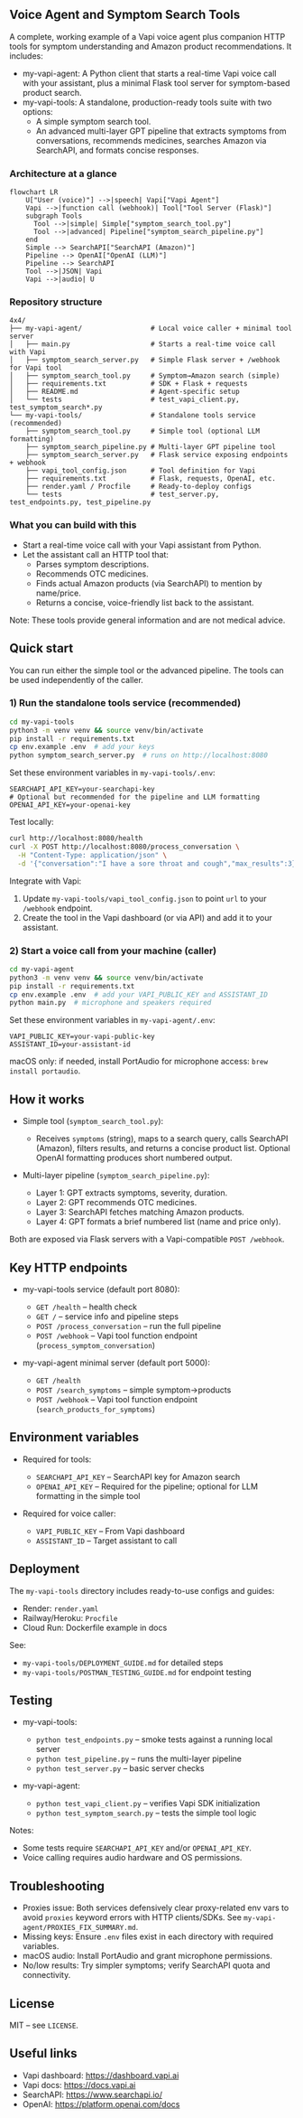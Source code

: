 ## Voice Agent and Symptom Search Tools

A complete, working example of a Vapi voice agent plus companion HTTP tools for symptom understanding and Amazon product recommendations. It includes:

- my-vapi-agent: A Python client that starts a real-time Vapi voice call with your assistant, plus a minimal Flask tool server for symptom-based product search.
- my-vapi-tools: A standalone, production-ready tools suite with two options:
  - A simple symptom search tool.
  - An advanced multi-layer GPT pipeline that extracts symptoms from conversations, recommends medicines, searches Amazon via SearchAPI, and formats concise responses.

### Architecture at a glance

```mermaid
flowchart LR
    U["User (voice)"] -->|speech| Vapi["Vapi Agent"]
    Vapi -->|function call (webhook)| Tool["Tool Server (Flask)"]
    subgraph Tools
      Tool -->|simple| Simple["symptom_search_tool.py"]
      Tool -->|advanced| Pipeline["symptom_search_pipeline.py"]
    end
    Simple --> SearchAPI["SearchAPI (Amazon)"]
    Pipeline --> OpenAI["OpenAI (LLM)"]
    Pipeline --> SearchAPI
    Tool -->|JSON| Vapi
    Vapi -->|audio| U
```

### Repository structure

```
4x4/
├── my-vapi-agent/                 # Local voice caller + minimal tool server
│   ├── main.py                    # Starts a real-time voice call with Vapi
│   ├── symptom_search_server.py   # Simple Flask server + /webhook for Vapi tool
│   ├── symptom_search_tool.py     # Symptom→Amazon search (simple)
│   ├── requirements.txt           # SDK + Flask + requests
│   ├── README.md                  # Agent-specific setup
│   └── tests                      # test_vapi_client.py, test_symptom_search*.py
└── my-vapi-tools/                 # Standalone tools service (recommended)
    ├── symptom_search_tool.py     # Simple tool (optional LLM formatting)
    ├── symptom_search_pipeline.py # Multi-layer GPT pipeline tool
    ├── symptom_search_server.py   # Flask service exposing endpoints + webhook
    ├── vapi_tool_config.json      # Tool definition for Vapi
    ├── requirements.txt           # Flask, requests, OpenAI, etc.
    ├── render.yaml / Procfile     # Ready-to-deploy configs
    └── tests                      # test_server.py, test_endpoints.py, test_pipeline.py
```

### What you can build with this

- Start a real-time voice call with your Vapi assistant from Python.
- Let the assistant call an HTTP tool that:
  - Parses symptom descriptions.
  - Recommends OTC medicines.
  - Finds actual Amazon products (via SearchAPI) to mention by name/price.
  - Returns a concise, voice-friendly list back to the assistant.

Note: These tools provide general information and are not medical advice.

## Quick start

You can run either the simple tool or the advanced pipeline. The tools can be used independently of the caller.

### 1) Run the standalone tools service (recommended)

```bash
cd my-vapi-tools
python3 -m venv venv && source venv/bin/activate
pip install -r requirements.txt
cp env.example .env  # add your keys
python symptom_search_server.py  # runs on http://localhost:8080
```

Set these environment variables in `my-vapi-tools/.env`:

```
SEARCHAPI_API_KEY=your-searchapi-key
# Optional but recommended for the pipeline and LLM formatting
OPENAI_API_KEY=your-openai-key
```

Test locally:

```bash
curl http://localhost:8080/health
curl -X POST http://localhost:8080/process_conversation \
  -H "Content-Type: application/json" \
  -d '{"conversation":"I have a sore throat and cough","max_results":3}'
```

Integrate with Vapi:
1) Update `my-vapi-tools/vapi_tool_config.json` to point `url` to your `/webhook` endpoint.
2) Create the tool in the Vapi dashboard (or via API) and add it to your assistant.

### 2) Start a voice call from your machine (caller)

```bash
cd my-vapi-agent
python3 -m venv venv && source venv/bin/activate
pip install -r requirements.txt
cp env.example .env  # add your VAPI_PUBLIC_KEY and ASSISTANT_ID
python main.py  # microphone and speakers required
```

Set these environment variables in `my-vapi-agent/.env`:

```
VAPI_PUBLIC_KEY=your-vapi-public-key
ASSISTANT_ID=your-assistant-id
```

macOS only: if needed, install PortAudio for microphone access: `brew install portaudio`.

## How it works

- Simple tool (`symptom_search_tool.py`):
  - Receives `symptoms` (string), maps to a search query, calls SearchAPI (Amazon), filters results, and returns a concise product list. Optional OpenAI formatting produces short numbered output.

- Multi-layer pipeline (`symptom_search_pipeline.py`):
  - Layer 1: GPT extracts symptoms, severity, duration.
  - Layer 2: GPT recommends OTC medicines.
  - Layer 3: SearchAPI fetches matching Amazon products.
  - Layer 4: GPT formats a brief numbered list (name and price only).

Both are exposed via Flask servers with a Vapi-compatible `POST /webhook`.

## Key HTTP endpoints

- my-vapi-tools service (default port 8080):
  - `GET /health` – health check
  - `GET /` – service info and pipeline steps
  - `POST /process_conversation` – run the full pipeline
  - `POST /webhook` – Vapi tool function endpoint (`process_symptom_conversation`)

- my-vapi-agent minimal server (default port 5000):
  - `GET /health`
  - `POST /search_symptoms` – simple symptom→products
  - `POST /webhook` – Vapi tool function endpoint (`search_products_for_symptoms`)

## Environment variables

- Required for tools:
  - `SEARCHAPI_API_KEY` – SearchAPI key for Amazon search
  - `OPENAI_API_KEY` – Required for the pipeline; optional for LLM formatting in the simple tool

- Required for voice caller:
  - `VAPI_PUBLIC_KEY` – From Vapi dashboard
  - `ASSISTANT_ID` – Target assistant to call

## Deployment

The `my-vapi-tools` directory includes ready-to-use configs and guides:

- Render: `render.yaml`
- Railway/Heroku: `Procfile`
- Cloud Run: Dockerfile example in docs

See:
- `my-vapi-tools/DEPLOYMENT_GUIDE.md` for detailed steps
- `my-vapi-tools/POSTMAN_TESTING_GUIDE.md` for endpoint testing

## Testing

- my-vapi-tools:
  - `python test_endpoints.py` – smoke tests against a running local server
  - `python test_pipeline.py` – runs the multi-layer pipeline
  - `python test_server.py` – basic server checks

- my-vapi-agent:
  - `python test_vapi_client.py` – verifies Vapi SDK initialization
  - `python test_symptom_search.py` – tests the simple tool logic

Notes:
- Some tests require `SEARCHAPI_API_KEY` and/or `OPENAI_API_KEY`.
- Voice calling requires audio hardware and OS permissions.

## Troubleshooting

- Proxies issue: Both services defensively clear proxy-related env vars to avoid `proxies` keyword errors with HTTP clients/SDKs. See `my-vapi-agent/PROXIES_FIX_SUMMARY.md`.
- Missing keys: Ensure `.env` files exist in each directory with required variables.
- macOS audio: Install PortAudio and grant microphone permissions.
- No/low results: Try simpler symptoms; verify SearchAPI quota and connectivity.

## License

MIT – see `LICENSE`.

## Useful links

- Vapi dashboard: https://dashboard.vapi.ai
- Vapi docs: https://docs.vapi.ai
- SearchAPI: https://www.searchapi.io/
- OpenAI: https://platform.openai.com/docs

